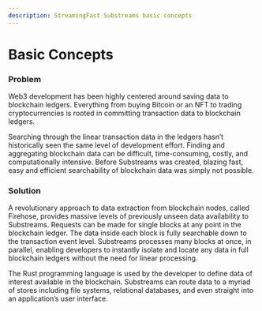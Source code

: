```yaml
---
description: StreamingFast Substreams basic concepts
---
```


# Basic Concepts

### Problem

Web3 development has been highly centered around saving data to blockchain ledgers. Everything from buying Bitcoin or an NFT to trading cryptocurrencies is rooted in committing transaction data to blockchain ledgers.

Searching through the linear transaction data in the ledgers hasn’t historically seen the same level of development effort. Finding and aggregating blockchain data can be difficult, time-consuming, costly, and computationally intensive. Before Substreams was created, blazing fast, easy and efficient searchability of blockchain data was simply not possible.&#x20;

### Solution

A revolutionary approach to data extraction from blockchain nodes, called Firehose, provides massive levels of previously unseen data availability to Substreams. Requests can be made for single blocks at any point in the blockchain ledger. The data inside each block is fully searchable down to the transaction event level. Substreams processes many blocks at once, in parallel, enabling developers to instantly isolate and locate any data in full blockchain ledgers without the need for linear processing.

The Rust programming language is used by the developer to define data of interest available in the blockchain. Substreams can route data to a myriad of stores including file systems, relational databases, and even straight into an application’s user interface.
